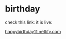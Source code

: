 # birthday

check this link:
it is live:



[happybirthday11.netlify.com](happybirthday11.netlify.com)
